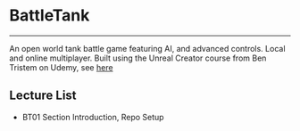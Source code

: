 # BattleTank
****

An open world tank battle game featuring AI, and advanced controls. Local and online multiplayer. Built using the Unreal Creator course from Ben Tristem on Udemy, see [here](https://www.udemy.com/unrealcourse/) 

## Lecture List
* BT01 Section Introduction, Repo Setup
